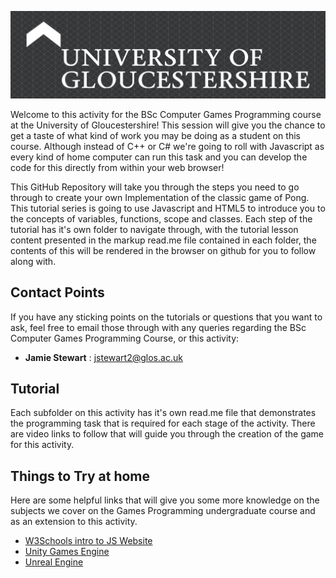 ![Tasterheader](IMG_ALL/uoglogo.png)

Welcome to this activity for the BSc Computer Games Programming course at the University of Gloucestershire! This session will give you the chance to get a taste of what kind of work you may be doing as a student on this course. Although instead of C++ or C# we're going to roll with Javascript as every kind of home computer can run this task and you can develop the code for this directly from within your web browser!

This GitHub Repository will take you through the steps you need to go through to create your own Implementation of the classic game of Pong. This tutorial series is going to use Javascript and HTML5 to introduce you to the concepts of variables, functions, scope and classes. Each step of the tutorial has it's own folder to navigate through, with the tutorial lesson content presented in the markup read.me file contained in each folder, the contents of this will be rendered in the browser on github for you to follow along with.

## Contact Points
If you have any sticking points on the tutorials or questions that you want to ask, feel free to email those through with any queries regarding the BSc Computer Games Programming Course, or this activity:

- **Jamie Stewart** : [jstewart2@glos.ac.uk](mailto:jstewart2@glos.ac.uk)

## Tutorial
Each subfolder on this activity has it's own read.me file that demonstrates the programming task that is required for each stage of the activity. There are video links to follow that will guide you through the creation of the game for this activity.

## Things to Try at home
Here are some helpful links that will give you some more knowledge on the subjects we cover on the Games Programming undergraduate course and as an extension to this activity.

- [W3Schools intro to JS Website](https://www.w3schools.com/js/js_intro.asp)
- [Unity Games Engine](https://unity.com/)
- [Unreal Engine](https://www.unrealengine.com/en-US/)

